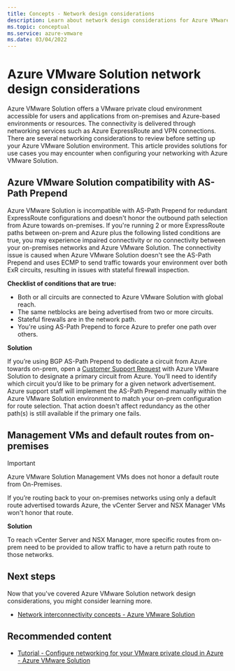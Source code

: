 ```yaml
---
title: Concepts - Network design considerations
description: Learn about network design considerations for Azure VMware Solution
ms.topic: conceptual
ms.service: azure-vmware
ms.date: 03/04/2022
---
```


# Azure VMware Solution network design considerations

Azure VMware Solution offers a VMware private cloud environment accessible for users and applications from on-premises and Azure-based environments or resources. The connectivity is delivered through networking services such as Azure ExpressRoute and VPN connections. There are several networking considerations to review before setting up your Azure VMware Solution environment. This article provides solutions for use cases you may encounter when configuring your networking with Azure VMware Solution. 

## Azure VMware Solution compatibility with AS-Path Prepend

Azure VMware Solution is incompatible with AS-Path Prepend for redundant ExpressRoute configurations and doesn't honor the outbound path selection from Azure towards on-premises.  If you're running 2 or more ExpressRoute paths between on-prem and Azure plus the following listed conditions are true, you may experience impaired connectivity or no connectivity between your on-premises networks and Azure VMware Solution.  The connectivity issue is caused when Azure VMware Solution doesn't see the AS-Path Prepend and uses ECMP to send traffic towards your environment over both ExR circuits, resulting in issues with stateful firewall inspection.

**Checklist of conditions that are true:**
- Both or all circuits are connected to Azure VMware Solution with global reach.
- The same netblocks are being advertised from two or more circuits.
- Stateful firewalls are in the network path.
- You're using AS-Path Prepend to force Azure to prefer one path over others.

**Solution**

If you’re using BGP AS-Path Prepend to dedicate a circuit from Azure towards on-prem, open a [Customer Support Request](https://ms.portal.azure.com/#blade/Microsoft_Azure_Support/HelpAndSupportBlade/overview) with Azure VMware Solution to designate a primary circuit from Azure. You’ll need to identify which circuit you’d like to be primary for a given network advertisement. Azure support staff will implement the AS-Path Prepend manually within the Azure VMware Solution environment to match your on-prem configuration for route selection.  That action doesn't affect redundancy as the other path(s) is still available if the primary one fails. 

## Management VMs and default routes from on-premises 

> [!IMPORTANT]
> Azure VMware Solution Management VMs does not honor a default route from On-Premises.

If you’re routing back to your on-premises networks using only a default route advertised towards Azure, the vCenter Server and NSX Manager VMs won't honor that route.  

**Solution**

To reach vCenter Server and NSX Manager, more specific routes from on-prem need to be provided to allow traffic to have a return path route to those networks. 

## Next steps

Now that you've covered Azure VMware Solution network design considerations, you might consider learning more.

- [Network interconnectivity concepts - Azure VMware Solution](concepts-networking.md)

## Recommended content

- [Tutorial - Configure networking for your VMware private cloud in Azure - Azure VMware Solution](tutorial-network-checklist.md)



